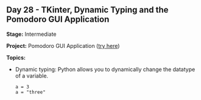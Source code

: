 ## Day 28 - TKinter, Dynamic Typing and the Pomodoro GUI Application

**Stage:** Intermediate

**Project:** Pomodoro GUI Application ([try here](https://replit.com/@GloryOdeyemi/Pomodoro?v=1))

**Topics:**
* Dynamic typing: Python allows you to dynamically change the datatype of a variable.
  ```
  a = 3
  a = "three"
  ```